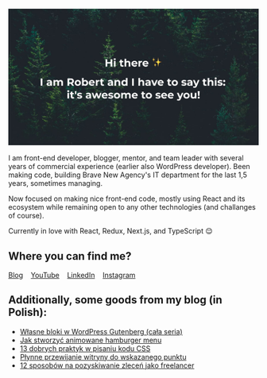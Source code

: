 ![Hi there ✨ I am Robert and I have to say that - it's awesome to see you!](/banner.jpg?raw=true)

I am front-end developer, blogger, mentor, and team leader with several years of commercial experience (earlier also WordPress developer). Been making code, building Brave New Agency's IT department for the last 1,5 years, sometimes managing.

Now focused on making nice front-end code, mostly using React and its ecosystem while remaining open to any other technologies (and challanges of course).

Currently in love with React, Redux, Next.js, and TypeScript 😌

## Where you can find me?

[Blog](https://robertorlinski.pl/) &nbsp;&nbsp; [YouTube](https://www.youtube.com/channel/UC_qgM2UztycBZGQLNaGs9Jg) &nbsp;&nbsp; [LinkedIn](https://www.linkedin.com/in/robert-orlinski/) &nbsp;&nbsp; [Instagram](https://www.instagram.com/robert.orlinski/)

## Additionally, some goods from my blog (in Polish):

- [Własne bloki w WordPress Gutenberg (cała seria)](https://robertorlinski.pl/wlasne-bloki-w-wordpress-gutenberg/)
- [Jak stworzyć animowane hamburger menu](https://robertorlinski.pl/hamburger-menu/)
- [13 dobrych praktyk w pisaniu kodu CSS](https://robertorlinski.pl/dobre-praktyki-css/)
- [Płynne przewijanie witryny do wskazanego punktu](https://robertorlinski.pl/plynne-przewijanie-witryny/)
- [12 sposobów na pozyskiwanie zleceń jako freelancer](https://robertorlinski.pl/pozyskiwanie-zlecen-jako-freelancer/)
